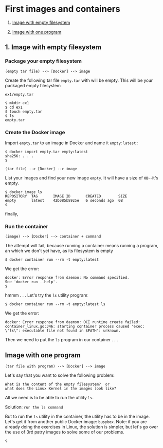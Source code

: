# First images and containers

1. [Image with empty filesystem](https://github.com/irisqaz/practice-docker/blob/master/README.md#image-with-empty-filesystem)

2. [Image with one program](https://github.com/irisqaz/practice-docker/blob/master/README.md#image-with-one-program)

## 1. Image with empty filesystem



### Package your empty filesystem

```
(empty tar file) --> [Docker] --> image
```

Create the following tar file `empty.tar` with will be empty.  This will be your packaged empty filesystem

`ex1/empty.tar`

```shell
$ mkdir ex1
$ cd ex1
$ touch empty.tar
$ ls
empty.tar
```

### Create the Docker image

Import `empty.tar` to an image in Docker and name it `empty:latest` :

```shell
$ docker import empty.tar empty:latest
sha256: . . .
$
```
```
(tar file) --> [Docker] --> image
```

List your images and find your new image `empty`.  It will have a size of `0B`--it's empty.

```shell
$ docker image ls
REPOSITORY  TAG       IMAGE ID       CREATED        SIZE
empty       latest    42b085b8925e   6 seconds ago  0B
$
```

finally,

### Run the container

```
(image) --> [Docker] --> container + command
```

The attempt will fail, because running a container means running
a program, an which we don't yet have, as its filesystem is empty

```shell
$ docker container run --rm -t empty:latest
```

We get the error:

```shell
docker: Error response from daemon: No command specified.
See 'docker run --help'.
$
```

hmmm . . . Let's try the `ls` utility program:

```shell
$ docker container run --rm -t empty:latest ls
```

We get the error:

```shell
docker: Error response from daemon: OCI runtime create failed:
container_linux.go:346: starting container process caused "exec:
\"ls\": executable file not found in $PATH": unknown.
```

Then we need to put the `ls` program in our container . . .

## Image with one program

```
(tar file with program) --> [Docker] --> image
```

Let's say that you want to solve the following problem:

```
What is the content of the empty filesystem?  or 
what does the Linux Kernel in the images look like?
```

All we need is  to be able to run the utility `ls`.

Solution:
`run the ls command`

But to run the `ls` utility in the container, the utility has to be in the image.  Let's get it from another public Docker image: `busybox`.  Note: if you are already doing the exercises in Linux, the solution is simpler, but let's go over the use of 3rd patry images to solve some of our problems.



```shell
$ 
```


